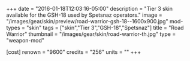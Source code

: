 +++
date = "2016-01-18T12:03:16-05:00"
description = "Tier 3 skin available for the GSH-18 used by Spetsnaz operators."
image = "/images/gear/skin/preview/road-warrior-gsh-18--1600x900.jpg"
mod-types = "skin"
tags = ["skin","Tier 3","GSH-18","Spetsnaz"]
title = "Road Warrior"
thumbnail = "/images/gear/skin/road-warrior-th.jpg"
type = "weapon-mod"

[cost]
  renown = "9600"
  credits = "256"
  units = ""
+++
